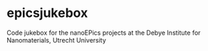 # epicsjukebox
Code jukebox for the nanoEPics projects at the Debye Institute for Nanomaterials, Utrecht University

